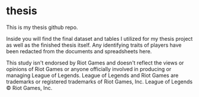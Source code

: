 # thesis
This is my thesis github repo.

Inside you will find the final dataset and tables I utilized for my thesis project as well as the finished thesis itself. Any identifying traits of players have been redacted from the documents and spreadsheets here.



This study ​isn't endorsed by Riot Games and doesn't reflect the views or opinions of Riot Games or 
anyone officially involved in producing or managing League of Legends. League of Legends and Riot 
Games are trademarks or registered trademarks of Riot Games, Inc. League of Legends © Riot Games, Inc. 
